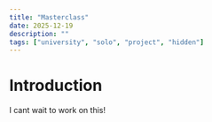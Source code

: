 ```yaml
---
title: "Masterclass"
date: 2025-12-19
description: ""
tags: ["university", "solo", "project", "hidden"]
---
```


# Introduction

I cant wait to work on this!